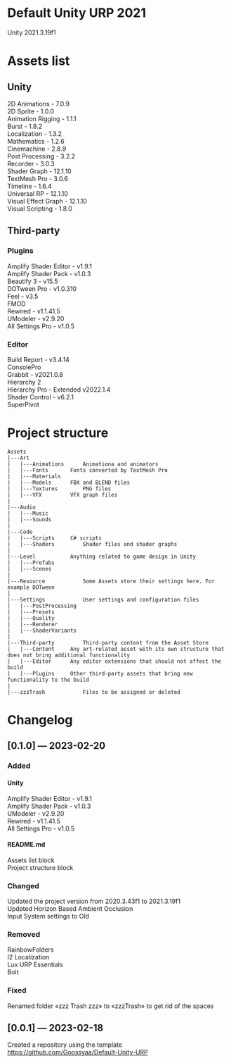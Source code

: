 # Default Unity URP 2021
Unity 2021.3.19f1
  
# Assets list
## Unity
2D Animations - 7.0.9  
2D Sprite - 1.0.0  
Animation Rigging - 1.1.1  
Burst - 1.8.2  
Localization - 1.3.2  
Mathematics - 1.2.6  
Cinemachine - 2.8.9  
Post Processing - 3.2.2  
Recorder - 3.0.3  
Shader Graph - 12.1.10  
TextMesh Pro - 3.0.6  
Timeline - 1.6.4  
Universal RP - 12.1.10  
Visual Effect Graph - 12.1.10  
Visual Scripting - 1.8.0  
  
## Third-party
### Plugins
Amplify Shader Editor - v1.9.1  
Amplify Shader Pack - v1.0.3  
Beautify 3 - v15.5  
DOTween Pro - v1.0.310  
Feel - v3.5  
FMOD  
Rewired - v1.1.41.5  
UModeler - v2.9.20  
All Settings Pro - v1.0.5  

### Editor
Build Report - v3.4.14  
ConsolePro  
Grabbit - v2021.0.8  
Hierarchy 2  
Hierarchy Pro - Extended v2022.1.4  
Shader Control - v6.2.1  
SuperPivot  
  
# Project structure
```
Assets
|---Art
|	|---Animations		Animationa and animators
|	|---Fonts		Fonts converted by TextMesh Pro 
|	|---Materials
|	|---Models		FBX and BLEND files
|	|---Textures		PNG files
|	|---VFX			VFX graph files
|
|---Audio
|	|---Music
|	|---Sounds
|
|---Code
| 	|---Scripts		C# scripts
| 	|---Shaders 		Shader files and shader graphs
|
|---Level 			Anything related to game design in Unity
| 	|---Prefabs
| 	|---Scenes
|
|---Resource			Some Assets store their settings here. For example DOTween
|
|---Settings			User settings and configuration files
| 	|---PostProcessing
| 	|---Presets
| 	|---Quality
| 	|---Renderer
| 	|---ShaderVariants
|
|---Third-party			Third-party content from the Asset Store
| 	|---Content		Any art-related asset with its own structure that does not bring additional functionality
| 	|---Editor		Any editor extensions that should not affect the build
| 	|---Plugins		Other third-party assets that bring new functionality to the build
|
|---zzzTrash			Files to be assigned or deleted

```


# Changelog
## [0.1.0] — 2023-02-20

### Added
#### Unity
Amplify Shader Editor - v1.9.1  
Amplify Shader Pack - v1.0.3  
UModeler - v2.9.20  
Rewired - v1.1.41.5  
All Settings Pro - v1.0.5  
#### README.md
Assets list block  
Project structure block  

### Changed
Updated the project version from 2020.3.43f1 to 2021.3.19f1  
Updated Horizon Based Ambient Occlusion  
Input System settings to Old  

### Removed
RainbowFolders  
I2 Localization  
Lux URP Essentials  
Bolt  

### Fixed 
Renamed folder «zzz Trash zzz» to «zzzTrash» to get rid of the spaces  
  
## [0.0.1] — 2023-02-18

Created a repository using the template https://github.com/Goossyaa/Default-Unity-URP  